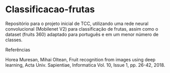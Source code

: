 # Classificacao-frutas

Repositório para o projeto inicial de TCC, utilizando uma rede neural convolucional (Mobilenet V2) para classificação de frutas, assim como o dataset (fruits 360) adaptado para português e em um menor número de classes.

Referências

Horea Muresan, Mihai Oltean, Fruit recognition from images using deep learning, Acta Univ. Sapientiae, Informatica Vol. 10, Issue 1, pp. 26-42, 2018.
